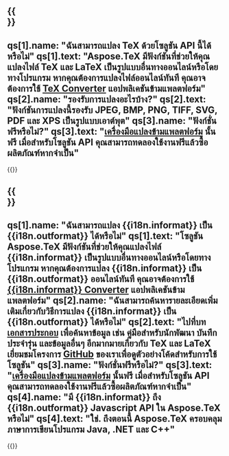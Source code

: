 ﻿---
meta: true
translation: true
deploy: false
---

{{<section faq>}}
---
qs[1].name: "ฉันสามารถแปลง TeX ด้วยโซลูชัน API นี้ได้หรือไม่"
qs[1].text: "Aspose.TeX มีฟังก์ชันที่ช่วยให้คุณแปลงไฟล์ TeX และ LaTeX เป็นรูปแบบอื่นทางออนไลน์หรือโดยทางโปรแกรม หากคุณต้องการแปลงไฟล์ออนไลน์ทันที คุณอาจต้องการใช้ [TeX Converter](https://products.aspose.app/tex/conversion/) แอปพลิเคชันข้ามแพลตฟอร์ม"
qs[2].name: "รองรับการแปลงอะไรบ้าง?"
qs[2].text: "ฟังก์ชันการแปลงนี้รองรับ JPEG, BMP, PNG, TIFF, SVG, PDF และ XPS เป็นรูปแบบเอาต์พุต"
qs[3].name: "ฟังก์ชั่นฟรีหรือไม่?"
qs[3].text: "[เครื่องมือแปลงข้ามแพลตฟอร์ม](https://products.aspose.app/tex/conversion) นั้นฟรี เมื่อสำหรับโซลูชัน API คุณสามารถทดลองใช้งานฟรีแล้วซื้อผลิตภัณฑ์หากจำเป็น"
---

{{<import path="/meta/schemas.md" section="faq">}} 

{{<section faqchild>}}
---
qs[1].name: "ฉันสามารถแปลง {{i18n.informat}} เป็น {{i18n.outformat}} ได้หรือไม่"
qs[1].text: "โซลูชัน Aspose.TeX มีฟังก์ชันที่ช่วยให้คุณแปลงไฟล์ {{i18n.informat}} เป็นรูปแบบอื่นทางออนไลน์หรือโดยทางโปรแกรม หากคุณต้องการแปลง {{i18n.informat}} เป็น {{i18n.outformat}} ออนไลน์ทันที คุณอาจต้องการใช้ [{{i18n.informat}} Converter](https://products.aspose.app/tex/Conversion/{{i18n.informatlower}}) แอปพลิเคชันข้ามแพลตฟอร์ม"
qs[2].name: "ฉันสามารถค้นหารายละเอียดเพิ่มเติมเกี่ยวกับวิธีการแปลง {{i18n.informat}} เป็น {{i18n.outformat}} ได้หรือไม่"
qs[2].text: "ไปที่บท [เอกสารประกอบ](https://docs.aspose.com/tex/) เพื่อค้นหาข้อมูล เช่น คู่มือสำหรับนักพัฒนา บันทึกประจำรุ่น และข้อมูลอื่นๆ อีกมากมายเกี่ยวกับ TeX และ LaTeX เยี่ยมชมโครงการ [GitHub](https://github.com/aspose-tex) ของเราเพื่อดูตัวอย่างโค้ดสำหรับการใช้โซลูชัน"
qs[3].name: "ฟังก์ชั่นฟรีหรือไม่?"
qs[3].text: "[เครื่องมือแปลงข้ามแพลตฟอร์ม](https://products.aspose.app/tex/conversion) นั้นฟรี เมื่อสำหรับโซลูชัน API คุณสามารถทดลองใช้งานฟรีแล้วซื้อผลิตภัณฑ์หากจำเป็น"
qs[4].name: "มี {{i18n.informat}} ถึง {{i18n.outformat}} Javascript API ใน Aspose.TeX หรือไม่"
qs[4].text: "ใช่. ถึงตอนนี้ Aspose.TeX ครอบคลุมภาษาการเขียนโปรแกรม Java, .NET และ C++"
---

{{<import path="/meta/schemas.md" section="faq">}} 